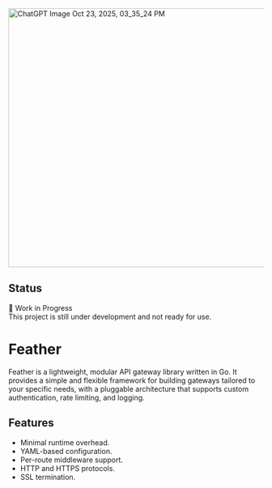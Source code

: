 
<img width="512" height="512" alt="ChatGPT Image Oct 23, 2025, 03_35_24 PM" src="https://github.com/user-attachments/assets/03abd4c9-2961-4664-b35f-f65eb243a30c" />

## Status
🚧 Work in Progress  
This project is still under development and not ready for use.

# Feather

Feather is a lightweight, modular API gateway library written in Go.
It provides a simple and flexible framework for building gateways tailored to your specific needs, 
with a pluggable architecture that supports custom authentication, rate limiting, and logging.

## Features
- Minimal runtime overhead.
- YAML-based configuration.
- Per-route middleware support.
- HTTP and HTTPS protocols.
- SSL termination.

